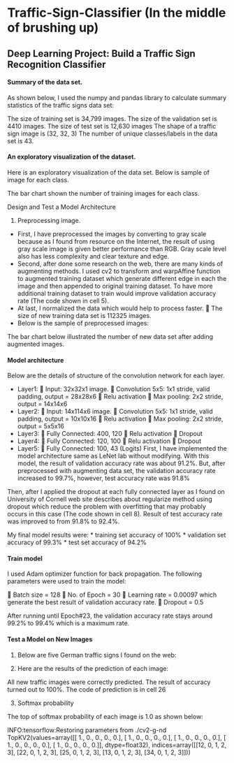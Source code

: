 # Traffic-Sign-Classifier (In the middle of brushing up)
## Deep Learning Project: Build a Traffic Sign Recognition Classifier



#### Summary of the data set. 

As shown below, I used the numpy and pandas library to calculate summary statistics of the traffic signs data set:

The size of training set is 34,799 images.
The size of the validation set is 4410 images.
The size of test set is 12,630 images
The shape of a traffic sign image is (32, 32, 3)
The number of unique classes/labels in the data set is 43.

#### An exploratory visualization of the dataset.

Here is an exploratory visualization of the data set. Below is sample of image for each class.
 
The bar chart shown the number of training images for each class.
 
Design and Test a Model Architecture

1. Preprocessing image.

-	First, I have preprocessed the images by converting to gray scale because as I found from resource on the Internet, the result of using gray scale image is given better performance than RGB. Gray scale level also has less complexity and clear texture and edge.
-	Second, after done some research on the web, there are many kinds of augmenting methods. I used cv2 to transform and warpAffine function to augmented training dataset which generate different edge in each the image and then appended to original training dataset. To have more additional training dataset to train would improve validation accuracy rate (The code shown in cell 5).
-	At last, I normalized the data which would help to process faster.
	The size of new training data set is 112325 images.
-	Below is the sample of preprocessed images:
 

The bar chart below illustrated the number of new data set after adding augmented images.
 
#### Model architecture

Below are the details of structure of the convolution network for each layer.

-	Layer1: 
	Input: 32x32x1 image.
	Convolution 5x5: 1x1 stride, valid padding, output = 28x28x6
	Relu activation
	Max pooling: 2x2 stride, output = 14x14x6
-	Layer2:
	Input: 14x114x6 image.
	Convolution 5x5: 1x1 stride, valid padding, output = 10x10x16
	Relu activation
	Max pooling: 2x2 stride, output = 5x5x16
-	Layer3:
	Fully Connected: 400, 120 
	Relu activation
	Dropout
-	Layer4:
	Fully Connected: 120, 100 
	Relu activation
	Dropout
-	Layer5:
	Fully Connected: 100, 43 (Logits)
First, I have implemented the model architecture same as LeNet lab without modifying. With this model, the result of validation accuracy rate was about 91.2%. But, after preprocessed with augmenting data set, the validation accuracy rate increased to 99.7%, however, test accuracy rate was 91.8%

Then, after I applied the dropout at each fully connected layer as I found on University of Cornell web site describes about regularize method using dropout which reduce the problem with overfitting that may probably occurs in this case (The code shown in cell 8). Result of test accuracy rate was improved to from 91.8% to 92.4%.

My final model results were:
	* training set accuracy of 100%
	* validation set accuracy of 99.3% 
	* test set accuracy of 94.2%

#### Train model

I used Adam optimizer function for back propagation. The following parameters were used to train the model:

	Batch size = 128
	No. of Epoch = 30
	Learning rate = 0.00097 which generate the best result of validation accuracy rate.
	Dropout = 0.5

After running until Epoch#23, the validation accuracy rate stays around 99.2% to 99.4% which is a maximum rate.

#### Test a Model on New Images

1.  Below are five German traffic signs I found on the web:
 

2.	Here are the results of the prediction of each image:

 
All new traffic images were correctly predicted. The result of accuracy turned out to 100%. The code of prediction is in cell 26

3.	Softmax probability

The top of softmax probability of each image is 1.0 as shown below:

INFO:tensorflow:Restoring parameters from ./cv2-g-nd
TopKV2(values=array([[ 1.,  0.,  0.,  0.,  0.],
       [ 1.,  0.,  0.,  0.,  0.],
       [ 1.,  0.,  0.,  0.,  0.],
       [ 1.,  0.,  0.,  0.,  0.],
       [ 1.,  0.,  0.,  0.,  0.]], dtype=float32), indices=array([[12,  0,  1,  2,  3],
       [22,  0,  1,  2,  3],
       [25,  0,  1,  2,  3],
       [13,  0,  1,  2,  3],
       [34,  0,  1,  2,  3]]))


